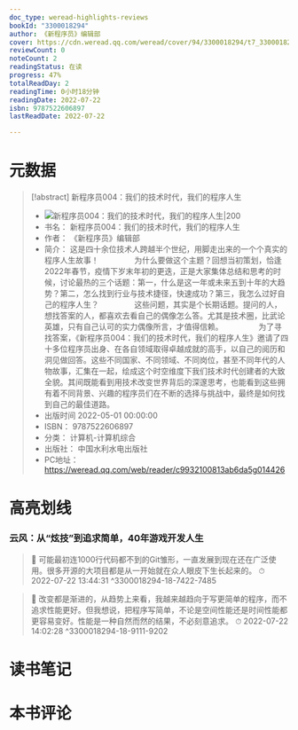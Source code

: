 ```yaml
---
doc_type: weread-highlights-reviews
bookId: "3300018294"
author: 《新程序员》编辑部
cover: https://cdn.weread.qq.com/weread/cover/94/3300018294/t7_3300018294.jpg
reviewCount: 0
noteCount: 2
readingStatus: 在读
progress: 47%
totalReadDay: 2
readingTime: 0小时18分钟
readingDate: 2022-07-22
isbn: 9787522606897
lastReadDate: 2022-07-22

---
```

# 元数据
> [!abstract] 新程序员004：我们的技术时代，我们的程序人生
> - ![ 新程序员004：我们的技术时代，我们的程序人生|200](https://cdn.weread.qq.com/weread/cover/94/3300018294/t7_3300018294.jpg)
> - 书名： 新程序员004：我们的技术时代，我们的程序人生
> - 作者： 《新程序员》编辑部
> - 简介： 这是四十余位技术人跨越半个世纪，用脚走出来的一个个真实的程序人生故事！
　　　　 为什么要做这个主题？回想当初策划，恰逢2022年春节，疫情下岁末年初的更迭，正是大家集体总结和思考的时候，讨论最热的三个话题：第一，什么是这一年或未来五到十年的大趋势？第二，怎么找到行业与技术捷径，快速成功？第三，我怎么过好自己的程序人生？
　　　　 这些问题，其实是个长期话题。提问的人，想找答案的人，都喜欢去看自己的偶像怎么答。尤其是技术圈，比武论英雄，只有自己认可的实力偶像所言，才值得信赖。
　　　　 为了寻找答案，《新程序员004：我们的技术时代，我们的程序人生》邀请了四十多位程序员出身、在各自领域取得卓越成就的高手，以自己的阅历和洞见做回答。这些不同国家、不同领域、不同岗位，甚至不同年代的人物故事，汇集在一起，绘成这个时空维度下我们技术时代创建者的大致全貌。其间既能看到用技术改变世界背后的深邃思考，也能看到这些拥有着不同背景、兴趣的程序员们在不断的选择与挑战中，最终是如何找到自己的最佳道路。
> - 出版时间 2022-05-01 00:00:00
> - ISBN： 9787522606897
> - 分类： 计算机-计算机综合
> - 出版社： 中国水利水电出版社
> - PC地址：https://weread.qq.com/web/reader/c9932100813ab6da5g014426

# 高亮划线

### 云风：从“炫技”到追求简单，40年游戏开发人生

> 📌 可能最初连1000行代码都不到的Git雏形，一直发展到现在还在广泛使用。很多开源的大项目都是从一开始就在众人眼皮下生长起来的。 
> ⏱ 2022-07-22 13:44:31 ^3300018294-18-7422-7485

> 📌 改变都是渐进的，从趋势上来看，我越来越趋向于写更简单的程序，而不追求性能更好。但我想说，把程序写简单，不论是空间性能还是时间性能都更容易变好。性能是一种自然而然的结果，不必刻意追求。 
> ⏱ 2022-07-22 14:02:28 ^3300018294-18-9111-9202

# 读书笔记

# 本书评论
